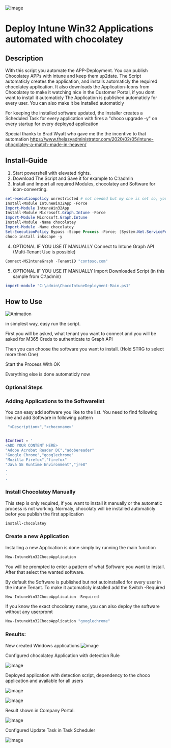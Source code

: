 ![image](https://user-images.githubusercontent.com/9081611/163731912-44660347-56b9-4a20-a571-bd1139bc2636.png)

# Deploy Intune Win32 Applications automated with chocolatey
## Description
With this script you automate the APP-Deployment.
You can publish Chocolatey APPs with intune and keep them up2date.
The Script automaticly creates the application, and installs automaticly the required chocolatey application.
It also downloads the Application-Icons from Chocolatey to make it watching nice in the Customer Portal, if you dont want to install it automaticly
The Application is published automaticly for every user.
You can also make it be installed automaticly

For keeping the installed software updated, the Installer creates a Scheduled Task for every application with fires a "choco upgrade <application> -y" on every startup for every deployed application
  
Special thanks to Brad Wyatt who gave me the the incentive to that automation 
https://www.thelazyadministrator.com/2020/02/05/intune-chocolatey-a-match-made-in-heaven/

## Install-Guide
1. Start powershell with elevated rights.
2. Download The Script and Save it for example to C:\admin
3. Install and Import all required Modules, chocolatey and Software for icon-converting.
```powershell
set-executionpolicy unrestricted # not needed but my one is set so, you can try it with other policies
Install-Module IntuneWin32App -Force
Import-Module IntuneWin32App
Install-Module Microsoft.Graph.Intune -Force
Import-Module Microsoft.Graph.Intune
Install-Module -Name chocolatey
Import-Module -Name chocolatey
Set-ExecutionPolicy Bypass -Scope Process -Force; [System.Net.ServicePointManager]::SecurityProtocol = [System.Net.ServicePointManager]::SecurityProtocol -bor 3072; iex ((New-Object System.Net.WebClient).DownloadString('https://community.chocolatey.org/install.ps1'))
choco install inkscape -y
```
4. OPTIONAL IF YOU USE IT MANUALLY Connect to Intune Graph API (Multi-Tenant Use is possible) 
```powershell
Connect-MSIntuneGraph -TenantID "contoso.com"
```
5. OPTIONAL IF YOU USE IT MANUALLY Import Downloaded Script (in this sample from C:\admin)
```powershell
import-module "C:\admin\ChocoIntuneDeployment-Main.ps1"
```
## How to Use
![Animation](https://user-images.githubusercontent.com/9081611/163805757-500bed68-a553-48db-b468-c3f8e62f25dd.gif)
  
in simplest way, easy run the script.

First you will be asked, what tenant you want to connect and you will be asked for M365 Creds to authenticate to Graph API

Then you can choose the software you want to install. (Hold STRG to select more then One)

Start the Process With OK
  

Everything else is done automaticly now
  
### Optional Steps
### Adding Applications to the Softwarelist
You can easy add software you like to the list.
You need to find following line and add Software in following pattern
```powershell
 "<Description>","<choconame>"
```
```powershell

$Content = '
<ADD YOUR CONTENT HERE>
"Adobe Acrobat Reader DC","adobereader"
"Google Chrome","googlechrome"
"Mozilla Firefox","firefox"
"Java SE Runtime Environment","jre8"
.
.
.
```

### Install Chocolatey Manually
This step is only required, if you want to install it manually or the automatic process is not working.
Normaly, chocolaty will be installed automaticly befor you publish the first application
```powershell
install-chocolatey
```
### Create a new Application
Installing a new Application is done simply by running the main function
```powershell
New-IntuneWin32ChocoApplication
```
You will be prompted to enter a pattern of what Software you want to install.
After that select the wanted software.

By default the Software is published but not autoinstalled for every user in the intune Tenant.
To make it automaticly installed add the Switch -Required
```powershell
New-IntuneWin32ChocoApplication -Required
```

If you know the exact chocolatey name, you can also deploy the software without any userpromt
```powershell
New-IntuneWin32ChocoApplication "googlechrome"
```
### Results:
New created Windows applications
![image](https://user-images.githubusercontent.com/9081611/163807675-df7319ab-3104-43ee-8707-7a8c0b0f0255.png)

Configured chocolatey Application with detection Rule

![image](https://user-images.githubusercontent.com/9081611/163807786-8cad4527-6922-46b2-a650-ad29a70e82b1.png)

Deployed application with detection script, dependency to the choco application and available for all users

![image](https://user-images.githubusercontent.com/9081611/163807922-685e9195-9568-4833-9e5f-3167d731efe5.png)


![image](https://user-images.githubusercontent.com/9081611/163808042-c876dcd3-3d1b-4f7d-a150-0917ee611f53.png)
  
Result shown in Company Portal:

![image](https://user-images.githubusercontent.com/9081611/163808208-c31b7b10-3db3-4a03-b657-591bcb241625.png)

Configured Update Task in Task Scheduler
  
![image](https://user-images.githubusercontent.com/9081611/163808457-a48c8598-1e48-474e-a397-7e471d5f6f80.png)

  



